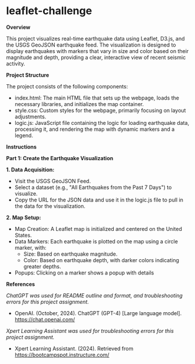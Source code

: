 # leaflet-challenge

**Overview**

This project visualizes real-time earthquake data using Leaflet, D3.js, and the USGS GeoJSON earthquake feed. The visualization is designed to display earthquakes with markers that vary in size and color based on their magnitude and depth, providing a clear, interactive view of recent seismic activity.

**Project Structure**

The project consists of the following components:

* index.html: The main HTML file that sets up the webpage, loads the necessary libraries, and initializes the map container.
* style.css: Custom styles for the webpage, primarily focusing on layout adjustments.
* logic.js: JavaScript file containing the logic for loading earthquake data, processing it, and rendering the map with dynamic markers and a legend.

**Instructions**

**Part 1: Create the Earthquake Visualization**

**1. Data Acquisition:**

* Visit the USGS GeoJSON Feed.
* Select a dataset (e.g., "All Earthquakes from the Past 7 Days") to visualize.
* Copy the URL for the JSON data and use it in the logic.js file to pull in the data for the visualization.

**2. Map Setup:**

* Map Creation: A Leaflet map is initialized and centered on the United States.
* Data Markers: Each earthquake is plotted on the map using a circle marker, with:
  * Size: Based on earthquake magnitude.
  * Color: Based on earthquake depth, with darker colors indicating greater depths.
* Popups: Clicking on a marker shows a popup with details

**References**

*ChatGPT was used for README outline and format, and troubleshooting errors for this project assignment.*

* OpenAI. (October, 2024). ChatGPT (GPT-4) [Large language model]. https://chat.openai.com/

*Xpert Learning Assistant was used for troubleshooting errors for this project assignment.*

* Xpert Learning Assistant. (2024). Retrieved from https://bootcampspot.instructure.com/
